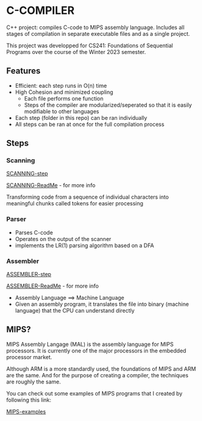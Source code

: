 # C-COMPILER
C++ project: compiles C-code to MIPS assembly language. Includes all stages of compilation in separate executable files and as a single project. 

This project was developped for CS241: Foundations of Sequential Programs over the course of the Winter 2023 semester. 

## Features 
* Efficient: each step runs in O(n) time
* High Cohesion and minimized coupling 
  * Each file performs one function
  * Steps of the compiler are modularized/seperated so that it is easily modifiable to other languages
* Each step (folder in this repo) can be ran individually
* All steps can be ran at once for the full compilation process

## Steps
### Scanning

[SCANNING-step](https://github.com/Romanhudaj11/C-COMPILER/tree/main/SCANNER)

[SCANNING-ReadMe](https://github.com/Romanhudaj11/C-COMPILER/blob/main/SCANNER/SCANNER-ReadMe.md) - for more info

Transforming code from a sequence of individual characters into meaningful chunks called tokens for easier processing
  
### Parser

* Parses C-code
* Operates on the output of the scanner
* implements the LR(1) parsing algorithm based on a DFA
  
### Assembler

[ASSEMBLER-step](https://github.com/Romanhudaj11/C-COMPILER/tree/main/ASSEMBLER)

[ASSEMBLER-ReadMe](https://github.com/Romanhudaj11/C-COMPILER/blob/main/ASSEMBLER/ASSEMBLER-ReadMe.md) - for more info

  *  Assembly Language ==> Machine Language
  *  Given an assembly program, it translates the file into binary (machine language) that the CPU can understand directly 

## MIPS?

MIPS Assembly Langage (MAL) is the assembly language for MIPS processors. It is currently one of the major processors in the embedded processor market.

Although ARM is a more standardly used, the foundations of MIPS and ARM are the same. And for the purpose of creating a compiler, the techniques are roughly the same. 

You can check out some examples of MIPS programs that I created by following this link: 

  [MIPS-examples](https://github.com/Romanhudaj11/C-COMPILER/tree/main/MIPS%20examples)
